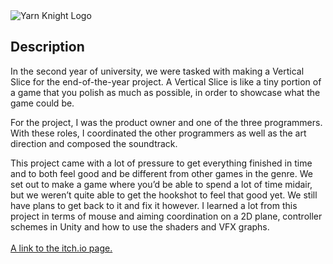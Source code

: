 <div class="content-box">
    <img src="{{ site.baseurl }}/assets/images/Set in Stone/Title.png" alt="Yarn Knight Logo">
    <h2>Description</h2>
    <div>In the second year of university, we were tasked with making a Vertical Slice for the end-of-the-year project. A Vertical Slice is like a tiny portion of a game that you polish as much as possible, in order to showcase what the game could be.

For the project, I was the product owner and one of the three programmers. With these roles, I coordinated the other programmers as well as the art direction and composed the soundtrack.

This project came with a lot of pressure to get everything finished in time and to both feel good and be different from other games in the genre. We set out to make a game where you’d be able to spend a lot of time midair, but we weren’t quite able to get the hookshot to feel that good yet. We still have plans to get back to it and fix it however. I learned a lot from this project in terms of mouse and aiming coordination on a 2D plane, controller schemes in Unity and how to use the shaders and VFX graphs.
<br><br>
<a href="https://amalgamates.itch.io/setinstone" target="_blank" rel="noopener noreferrer">A link to the itch.io page.</a>
</div>